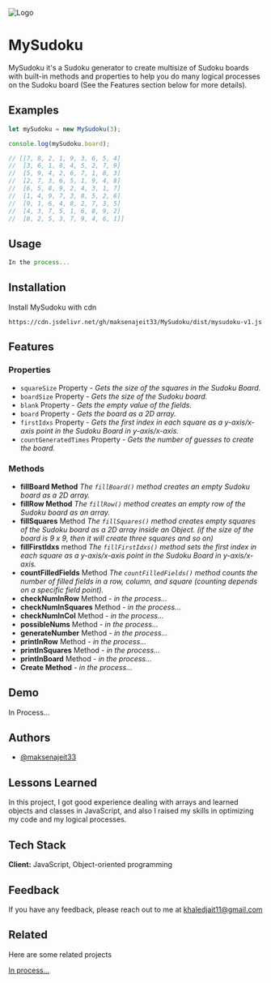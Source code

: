 
![Logo](https://i.imgur.com/nBea0Za.png)


    
# MySudoku

MySudoku it's a Sudoku generator to create multisize of Sudoku boards with built-in methods and properties to help you do many logical processes on the Sudoku board (See the Features section below for more details).

## Examples

```javascript
let mySudoku = new MySudoku(3);

console.log(mySudoku.board);

// [[7, 8, 2, 1, 9, 3, 6, 5, 4]
//  [3, 6, 1, 8, 4, 5, 2, 7, 9]
//  [5, 9, 4, 2, 6, 7, 1, 8, 3]
//  [2, 7, 3, 6, 5, 1, 9, 4, 8]
//  [6, 5, 8, 9, 2, 4, 3, 1, 7]
//  [1, 4, 9, 7, 3, 8, 5, 2, 6]
//  [9, 1, 6, 4, 8, 2, 7, 3, 5]
//  [4, 3, 7, 5, 1, 6, 8, 9, 2]
//  [8, 2, 5, 3, 7, 9, 4, 6, 1]]

```

## Usage

```javascript
In the process...

```

  
## Installation

Install MySudoku with cdn

```url
https://cdn.jsdelivr.net/gh/maksenajeit33/MySudoku/dist/mysudoku-v1.js

```
    
## Features

### Properties

- `squareSize` Property - *Gets the size of the squares in the Sudoku Board.*
- `boardSize` Property - *Gets the size of the Sudoku board.*
- `blank` Property - *Gets the empty value of the fields.*
- `board` Property - *Gets the board as a 2D array.*
- `firstIdxs` Property - *Gets the first index in each square as a y-axis/x-axis point in the Sudoku Board in y-axis/x-axis.*
- `countGeneratedTimes` Property - *Gets the number of guesses to create the board.*

### Methods

- __fillBoard Method__
_The `fillBoard()` method creates an empty Sudoku board as a 2D array._
- __fillRow Method__
_The `fillRow()` method creates an empty row of the Sudoku board as an array._
- __fillSquares__ Method
_The `fillSquares()` method creates empty squares of the Sudoku board as a 2D array inside an Object. (if the size of the board is 9 x 9, then it will create three squares and so on)_
- __fillFirstIdxs__ method
_The `fillFirstIdxs()` method sets the first index in each square as a y-axis/x-axis point in the Sudoku Board in y-axis/x-axis._
- __countFilledFields__ Method
_The `countFilledFields()` method counts the number of filled fields in a row, column, and square (counting depends on a specific field point)._
- __checkNumInRow__ Method - *in the process...*
- __checkNumInSquares__ Method - *in the process...*
- __checkNumInCol__ Method - *in the process...*
- __possibleNums__ Method - *in the process...*
- __generateNumber__ Method - *in the process...*
- __printInRow__ Method - *in the process...*
- __printInSquares__ Method - *in the process...*
- __printInBoard__ Method - *in the process...*
- __Create Method__ - *in the process...*

  
## Demo

In Process...

  
## Authors

- [@maksenajeit33](https://github.com/maksenajeit33)

## Lessons Learned

In this project, I got good experience dealing with arrays and learned objects and classes in JavaScript, and also I raised my skills in optimizing my code and my logical processes.

  
## Tech Stack

**Client:** JavaScript, Object-oriented programming
  
## Feedback

If you have any feedback, please reach out to me at khaledjait11@gmail.com

  
## Related

Here are some related projects

[In process...](https://github.com/maksenajeit33)

  
